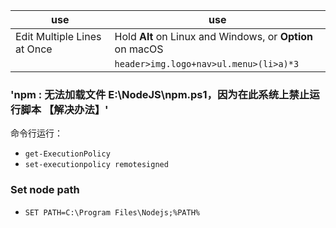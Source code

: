 |use|use|
|---|---|
|Edit Multiple Lines at Once|Hold **Alt** on Linux and Windows, or **Option** on macOS|
||`header>img.logo+nav>ul.menu>(li>a)*3`|


### 'npm : 无法加载文件 E:\NodeJS\npm.ps1，因为在此系统上禁止运行脚本 【解决办法】'

命令行运行：

- `get-ExecutionPolicy`
- `set-executionpolicy remotesigned`

### Set node path

- `SET PATH=C:\Program Files\Nodejs;%PATH%`
